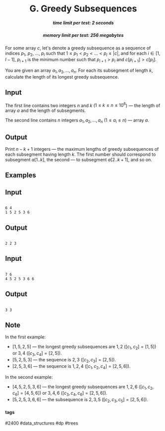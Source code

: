 <h1 style='text-align: center;'> G. Greedy Subsequences</h1>

<h5 style='text-align: center;'>time limit per test: 2 seconds</h5>
<h5 style='text-align: center;'>memory limit per test: 256 megabytes</h5>

For some array $c$, let's denote a greedy subsequence as a sequence of indices $p_1$, $p_2$, ..., $p_l$ such that $1 \le p_1 < p_2 < \dots < p_l \le |c|$, and for each $i \in [1, l - 1]$, $p_{i + 1}$ is the minimum number such that $p_{i + 1} > p_i$ and $c[p_{i + 1}] > c[p_i]$.

You are given an array $a_1, a_2, \dots, a_n$. For each its subsegment of length $k$, calculate the length of its longest greedy subsequence.

## Input

The first line contains two integers $n$ and $k$ ($1 \le k \le n \le 10^6$) — the length of array $a$ and the length of subsegments.

The second line contains $n$ integers $a_1, a_2, \dots, a_n$ ($1 \le a_i \le n$) — array $a$.

## Output

Print $n - k + 1$ integers — the maximum lengths of greedy subsequences of each subsegment having length $k$. The first number should correspond to subsegment $a[1..k]$, the second — to subsegment $a[2..k + 1]$, and so on.

## Examples

## Input


```

6 4
1 5 2 5 3 6

```
## Output


```

2 2 3 

```
## Input


```

7 6
4 5 2 5 3 6 6

```
## Output


```

3 3 

```
## Note

In the first example: 

* $[1, 5, 2, 5]$ — the longest greedy subsequences are $1, 2$ ($[c_1, c_2] = [1, 5]$) or $3, 4$ ($[c_3, c_4] = [2, 5]$).
* $[5, 2, 5, 3]$ — the sequence is $2, 3$ ($[c_2, c_3] = [2, 5]$).
* $[2, 5, 3, 6]$ — the sequence is $1, 2, 4$ ($[c_1, c_2, c_4] = [2, 5, 6]$).

In the second example: 

* $[4, 5, 2, 5, 3, 6]$ — the longest greedy subsequences are $1, 2, 6$ ($[c_1, c_2, c_6] = [4, 5, 6]$) or $3, 4, 6$ ($[c_3, c_4, c_6] = [2, 5, 6]$).
* $[5, 2, 5, 3, 6, 6]$ — the subsequence is $2, 3, 5$ ($[c_2, c_3, c_5] = [2, 5, 6]$).


#### tags 

#2400 #data_structures #dp #trees 